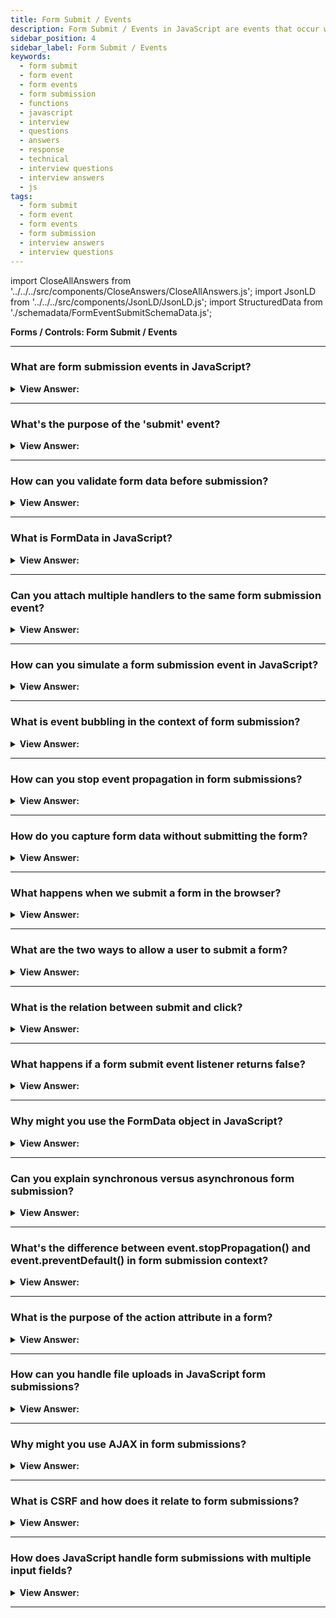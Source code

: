 ```yaml
---
title: Form Submit / Events
description: Form Submit / Events in JavaScript are events that occur when a user interacts with a form. - JavaScript Interview Questions & Answers
sidebar_position: 4
sidebar_label: Form Submit / Events
keywords:
  - form submit
  - form event
  - form events
  - form submission
  - functions
  - javascript
  - interview
  - questions
  - answers
  - response
  - technical
  - interview questions
  - interview answers
  - js
tags:
  - form submit
  - form event
  - form events
  - form submission
  - interview answers
  - interview questions
---
```


import CloseAllAnswers from '../../../src/components/CloseAnswers/CloseAllAnswers.js';
import JsonLD from '../../../src/components/JsonLD/JsonLD.js';
import StructuredData from './schemadata/FormEventSubmitSchemaData.js';

<JsonLD data={StructuredData} />

<head>
  <title>Form Submit Events | JavaScript Frontend Phone Interview</title>
</head>

**Forms / Controls: Form Submit / Events**

<CloseAllAnswers />

---

### What are form submission events in JavaScript?

<details>
  <summary><strong>View Answer:</strong></summary>
  <div>
  <div><strong>Interview Response:</strong> Form submission events in JavaScript are triggered actions that occur when a form is submitted. They allow manipulation and validation of form data before it's sent to a server.
  </div><br />
  </div>
</details>

---

### What's the purpose of the 'submit' event?

<details>
  <summary><strong>View Answer:</strong></summary>
  <div>
  <div><strong>Interview Response:</strong> The `submit` event in JavaScript is triggered when a form is submitted. It allows developers to handle, validate, or modify form data before it's sent to the server.
  </div><br />
  </div>
</details>

---

### How can you validate form data before submission?

<details>
  <summary><strong>View Answer:</strong></summary>
  <div>
  <div><strong>Interview Response:</strong> You can validate form data before submission by attaching a `submit` event handler to the form and inspecting the input values for compliance with desired rules.
  </div><br />
  <div><strong className="codeExample">Code Example:</strong><br /><br />

  <div></div>

Here's a simple one showing form validation in JavaScript:

```javascript
document.querySelector("form").addEventListener("submit", function(event) {
    var input = this.querySelector("input[type=text]");
    if (!input.value || input.value.length < 5) {
        alert("Please provide at least 5 characters.");
        event.preventDefault();
    }
});
```

This code attaches a submit event listener to a form, and then checks to see if a text input's value is not empty and has at least 5 characters. If these conditions are not met, it displays an alert and cancels the form submission.

  </div>
  </div>
</details>

---

### What is FormData in JavaScript?

<details>
  <summary><strong>View Answer:</strong></summary>
  <div>
  <div><strong>Interview Response:</strong> `FormData` in JavaScript is an API providing a way to easily construct a set of key/value pairs representing form fields and their values, which can be sent using XMLHttpRequest or Fetch.
  </div><br />
  <div><strong className="codeExample">Code Example:</strong><br /><br />

  <div></div>

Here's an example of using `FormData` in JavaScript:

```javascript
var form = document.querySelector('form');
var formData = new FormData(form);

formData.append('customKey', 'customValue'); // appending additional data

fetch('/submit', {
    method: 'POST',
    body: formData
});
```

This code grabs a form from the page, creates a `FormData` object from it, appends a custom key/value pair, and then sends it to a server via a POST request using the `fetch` API.

  </div>
  </div>
</details>

---

### Can you attach multiple handlers to the same form submission event?

<details>
  <summary><strong>View Answer:</strong></summary>
  <div>
  <div><strong>Interview Response:</strong> Yes, multiple event handlers can be attached to the same form submission event in JavaScript. They will be invoked in the order they were added.
  </div><br />
  <div><strong className="codeExample">Code Example:</strong><br /><br />

  <div></div>

Here's an example showing how to attach multiple handlers to the same form submission event:

```javascript
var form = document.querySelector('form');

form.addEventListener('submit', function(event) {
    console.log('Handler 1');
    event.preventDefault();
});

form.addEventListener('submit', function(event) {
    console.log('Handler 2');
    event.preventDefault();
});
```

In this code, two handlers are attached to the form's `submit` event. When the form is submitted, 'Handler 1' and 'Handler 2' will be logged to the console in that order. The `event.preventDefault()` prevents the form from being submitted.

  </div>
  </div>
</details>

---

### How can you simulate a form submission event in JavaScript?

<details>
  <summary><strong>View Answer:</strong></summary>
  <div>
  <div><strong>Interview Response:</strong> Yes, multiple event handlers can be attached to the same form submission event in JavaScript. They will be invoked in the order they were added.
  </div><br />
  <div><strong className="codeExample">Code Example:</strong><br /><br />

  <div></div>

Here is an example of how to simulate a form submission event in JavaScript:

```javascript
var form = document.querySelector('form');

// Using the form's submit method
form.submit();

// Or by creating a new event and dispatching it
var event = new Event('submit');
form.dispatchEvent(event);
```

The first method directly submits the form. The second method creates a new `submit` event and dispatches it, triggering any attached `submit` event handlers.

  </div>
  </div>
</details>

---

### What is event bubbling in the context of form submission?

<details>
  <summary><strong>View Answer:</strong></summary>
  <div>
  <div><strong>Interview Response:</strong> Event bubbling in form submission context refers to an event propagating up the DOM tree, allowing parent elements to respond to a submission event triggered on a child form element.
  </div><br />
  </div>
</details>

---

### How can you stop event propagation in form submissions?

<details>
  <summary><strong>View Answer:</strong></summary>
  <div>
  <div><strong>Interview Response:</strong> You can stop event propagation in form submissions by calling `event.stopPropagation()` or `event.preventDefault()` within the event handler in JavaScript.</div>
  </div>
</details>

---

### How do you capture form data without submitting the form?

<details>
  <summary><strong>View Answer:</strong></summary>
  <div>
  <div><strong>Interview Response:</strong> You can use FormData object or access form elements directly to get their values.
  </div><br />
  <div><strong>Technical Response:</strong> When working with form elements, there are two main ways to retrieve the values submitted by the user. The first method is to access the form elements directly, which involves referencing the specific input, select, or textarea element and retrieving its value property. Alternatively, you can make use of the FormData object, which provides a more efficient and streamlined way of accessing form data. With the FormData object, you can easily retrieve all the form data at once and send it to the server for further processing.
  </div><br />
  </div>
</details>

---

### What happens when we submit a form in the browser?

<details>
  <summary><strong>View Answer:</strong></summary>
  <div>
  <div><strong>Interview Response:</strong> When a form is submitted, the submit event is triggered. It often gets used to verify the form (form validation) before sending it to the server or cancel the submission and process it in JavaScript. The function form.submit() enables us to transmit forms from JavaScript, and we may use it to construct and send forms to the server dynamically.
    </div>
  </div>
</details>

---

### What are the two ways to allow a user to submit a form?

<details>
  <summary><strong>View Answer:</strong></summary>
  <div>
  <div><strong>Interview Response:</strong> There are two primary methods for submitting a form. The first step is to select either &#8249;input type="submit"&#8250; or &#8249;input type="image"&#8250;. The second method is to enter data into an input field by pressing Enter. Both activities result in the form's submit-event. The handler can inspect the data, display them, and call events if any issues appear. If you use `preventDefault()`, the form does not transmit to the server.
    </div><br />
  <div><strong className="codeExample">Code Example:</strong><br /><br />

  <div></div>

```html
<form onsubmit="alert('submit!');return false">
  First: Enter in the input field <input type="text" value="text" /><br />
  Second: Click "submit": <input type="submit" value="Submit" />
</form>
```

  </div>
  </div>
</details>

---

### What is the relation between submit and click?

<details>
  <summary><strong>View Answer:</strong></summary>
  <div>
  <div><strong>Interview Response:</strong> When a form gets sent using Enter on an input field, a click event triggers on the &#8249;input type="submit"&#8250;. That is rather funny because there was no click at all.
    </div><br />
  <div><strong className="codeExample">Code Example:</strong><br /><br />

  <div></div>

```html
<form onsubmit="return false">
  <input type="text" size="30" value="Focus here and press enter" />
  <input type="submit" value="Submit" onclick="alert('click')" />
</form>
```

  </div>
  </div>
</details>

---

### What happens if a form submit event listener returns false?

<details>
  <summary><strong>View Answer:</strong></summary>
  <div>
  <div><strong>Interview Response:</strong> Returning false from a submit event listener is similar to calling event.preventDefault(). It stops the form submission.
  </div><br />
  </div>
</details>

---

### Why might you use the FormData object in JavaScript?

<details>
  <summary><strong>View Answer:</strong></summary>
  <div>
  <div><strong>Interview Response:</strong> The FormData object lets you compile a set of key/value pairs to send using XMLHttpRequest or fetch.
  </div><br />
  </div>
</details>

---

### Can you explain synchronous versus asynchronous form submission?

<details>
  <summary><strong>View Answer:</strong></summary>
  <div>
  <div><strong>Interview Response:</strong> Synchronous submission refreshes the page. Asynchronous, using AJAX or Fetch API, submits data without refreshing.
  </div><br />
  </div>
</details>

---

### What's the difference between event.stopPropagation() and event.preventDefault() in form submission context?

<details>
  <summary><strong>View Answer:</strong></summary>
  <div>
  <div><strong>Interview Response:</strong> event.stopPropagation() stops the event from bubbling up the DOM tree, event.preventDefault() prevents the default form submission.
  </div><br />
  </div>
</details>

---

### What is the purpose of the action attribute in a form?

<details>
  <summary><strong>View Answer:</strong></summary>
  <div>
  <div><strong>Interview Response:</strong> The action attribute defines the URL where the form data is sent on submission.
  </div><br />
  </div>
</details>

---

### How can you handle file uploads in JavaScript form submissions?

<details>
  <summary><strong>View Answer:</strong></summary>
  <div>
  <div><strong>Interview Response:</strong> Handling file uploads in form submissions typically involves using the FormData object and the XMLHttpRequest or Fetch API to send the form data to the server.
  </div><br />
  <div><strong className="codeExample">Code Example:</strong><br /><br />

  <div></div>

Here's a step-by-step guide on how to handle file uploads in JavaScript form submissions:

1. Create an HTML form with an input field of type "file" to allow users to select the file(s) they want to upload. For example:

```html
<form id="myForm">
  <input type="file" name="myFile" id="fileInput">
  <button type="submit">Submit</button>
</form>
```

2. Add an event listener to the form's submit event so that when the form is submitted, the file(s) are uploaded. For example, using JavaScript:

```javascript
document.getElementById("myForm").addEventListener("submit", function(event) {
  event.preventDefault(); // Prevent the form from submitting normally

  var fileInput = document.getElementById("fileInput");
  var files = fileInput.files; // Get the selected files

  if (files.length > 0) {
    var formData = new FormData(); // Create a new FormData object

    for (var i = 0; i < files.length; i++) {
      var file = files[i];
      formData.append("files[]", file, file.name); // Append each file to the FormData object
    }

    // Send the form data using XMLHttpRequest or Fetch API
    // You can choose one of the following approaches
  }
});
```

3. Use XMLHttpRequest or Fetch API to send the form data to the server. Here are examples of both approaches:

Using XMLHttpRequest:

```javascript
var xhr = new XMLHttpRequest();
xhr.open("POST", "/upload", true); // Specify the URL where you want to send the data

xhr.onreadystatechange = function() {
  if (xhr.readyState === XMLHttpRequest.DONE) {
    if (xhr.status === 200) {
      // File(s) uploaded successfully
      console.log(xhr.responseText);
    } else {
      // An error occurred
      console.log("Error:", xhr.status);
    }
  }
};

xhr.send(formData); // Send the FormData object
```

Using Fetch API:

```javascript
fetch("/upload", {
  method: "POST",
  body: formData // Pass the FormData object as the body of the request
})
.then(function(response) {
  if (response.ok) {
    // File(s) uploaded successfully
    return response.text();
  } else {
    // An error occurred
    throw new Error("Error: " + response.status);
  }
})
.then(function(data) {
  console.log(data);
})
.catch(function(error) {
  console.log(error);
});
```

4. On the server-side, you need to handle the file upload request and process the uploaded file(s) according to your server-side technology of choice (e.g., Node.js, PHP, Python, etc.).

Remember to update the URL ("/upload" in the examples) in the JavaScript code to match the endpoint on your server where you handle the file upload.

That's it! This is a basic approach to handle file uploads in JavaScript form submissions. Keep in mind that there are additional considerations like file size limits, file type validation, and security measures that you might want to implement based on your specific requirements.

  </div>
  </div>
</details>

---

### Why might you use AJAX in form submissions?

<details>
  <summary><strong>View Answer:</strong></summary>
  <div>
  <div><strong>Interview Response:</strong> AJAX allows asynchronous form submissions, providing a smoother user experience by not requiring a page reload.
  </div><br />
  </div>
</details>

---

### What is CSRF and how does it relate to form submissions?

<details>
  <summary><strong>View Answer:</strong></summary>
  <div>
  <div><strong>Interview Response:</strong> CSRF is a type of attack where unauthorized commands are performed on behalf of an authenticated user, this can be mitigated by using CSRF tokens in forms.
  </div><br />
  <div><strong>Technical Response:</strong> CSRF (Cross-Site Request Forgery) is an attack that tricks users into unknowingly submitting malicious requests. It can be relevant to form submissions as it can enable an attacker to submit unwanted form data on behalf of the victim user without their consent. This can be mitigated by using CSRF tokens in forms.
  </div><br />
  <div><strong className="codeExample">Code Example:</strong><br /><br />

  <div></div>

Here's a simplified code example illustrating a CSRF vulnerability and how it can be exploited:

```html
<!-- Vulnerable Website: transfer_funds.html -->
<html>
<head>
  <title>Transfer Funds</title>
</head>
<body>
  <h1>Transfer Funds</h1>
  <form action="https://bank.com/transfer" method="POST">
    <input type="hidden" name="amount" value="1000">
    <input type="hidden" name="destination" value="attacker_account">
    <input type="submit" value="Transfer">
  </form>
</body>
</html>
```

In this example, the vulnerable website "transfer_funds.html" contains a form that initiates a transfer of funds. The form sends a POST request to the "<https://bank.com/transfer>" endpoint with hidden input fields for the amount and destination account.

An attacker can create a malicious website:

```html
<!-- Malicious Website: csrf_attack.html -->
<html>
<head>
  <title>CSRF Attack</title>
</head>
<body>
  <h1>Click the Button!</h1>
  <img src="https://bank.com/transfer_funds.html" style="display: none" onload="document.forms[0].submit()">
</body>
</html>
```

The attacker includes an invisible image element that references the vulnerable website "transfer_funds.html" as the image source. When a user visits the attacker's website, the hidden image loads the vulnerable website, triggering the form submission automatically.

Since the user is already authenticated on the bank's website, the form submission is treated as a legitimate action, transferring funds from their account to the attacker's account.

This example demonstrates how CSRF can be exploited to perform unauthorized actions using a victim user's authenticated session by tricking them into submitting a form without their knowledge or consent. This can be mitigated by using CSRF tokens in forms.

  </div>
  </div>
</details>

---

### How does JavaScript handle form submissions with multiple input fields?

<details>
  <summary><strong>View Answer:</strong></summary>
  <div>
  <div><strong>Interview Response:</strong> JavaScript can iterate over input elements in a form, using their name or ID to access and process the data.
  </div><br />
  </div>
</details>

---
